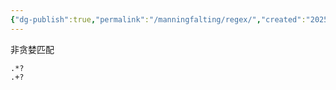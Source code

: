 ```yaml
---
{"dg-publish":true,"permalink":"/manningfalting/regex/","created":"2025-06-01T13:20:50.439+08:00"}
---
```


非贪婪匹配
```
.*?
.+?
```
